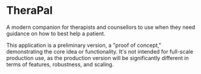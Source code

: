 # TheraPal

A modern companion for therapists and counsellors to use when they need guidance on how to best help a patient. 

This application is a preliminary version, a "proof of concept," demonstrating the core idea or functionality. It's not intended for full-scale production use, as the production version will be significantly different in terms of features, robustness, and scaling. 